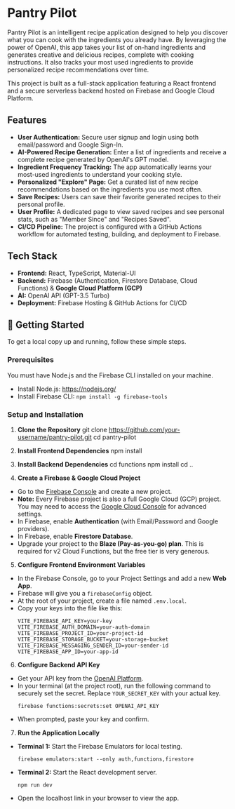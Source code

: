 # Pantry Pilot 

Pantry Pilot is an intelligent recipe application designed to help you discover what you can cook with the ingredients you already have. By leveraging the power of OpenAI, this app takes your list of on-hand ingredients and generates creative and delicious recipes, complete with cooking instructions. It also tracks your most used ingredients to provide personalized recipe recommendations over time.

This project is built as a full-stack application featuring a React frontend and a secure serverless backend hosted on Firebase and Google Cloud Platform.

## Features

* **User Authentication:** Secure user signup and login using both email/password and Google Sign-In.
* **AI-Powered Recipe Generation:** Enter a list of ingredients and receive a complete recipe generated by OpenAI's GPT model.
* **Ingredient Frequency Tracking:** The app automatically learns your most-used ingredients to understand your cooking style.
* **Personalized "Explore" Page:** Get a curated list of new recipe recommendations based on the ingredients you use most often.
* **Save Recipes:** Users can save their favorite generated recipes to their personal profile.
* **User Profile:** A dedicated page to view saved recipes and see personal stats, such as "Member Since" and "Recipes Saved".
* **CI/CD Pipeline:** The project is configured with a GitHub Actions workflow for automated testing, building, and deployment to Firebase.

## Tech Stack

* **Frontend:** React, TypeScript, Material-UI
* **Backend:** Firebase (Authentication, Firestore Database, Cloud Functions) & **Google Cloud Platform (GCP)**
* **AI:** OpenAI API (GPT-3.5 Turbo)
* **Deployment:** Firebase Hosting & GitHub Actions for CI/CD

## 🚀 Getting Started

To get a local copy up and running, follow these simple steps.

### Prerequisites

You must have Node.js and the Firebase CLI installed on your machine.

* Install Node.js: <https://nodejs.org/>
* Install Firebase CLI: `npm install -g firebase-tools`

### Setup and Installation

1. **Clone the Repository**
git clone https://github.com/your-username/pantry-pilot.git
cd pantry-pilot


2. **Install Frontend Dependencies**
npm install


3. **Install Backend Dependencies**
cd functions
npm install
cd ..


4. **Create a Firebase & Google Cloud Project**
* Go to the [Firebase Console](https://console.firebase.google.com/) and create a new project.
* **Note:** Every Firebase project is also a full Google Cloud (GCP) project. You may need to access the [Google Cloud Console](https://console.cloud.google.com/) for advanced settings.
* In Firebase, enable **Authentication** (with Email/Password and Google providers).
* In Firebase, enable **Firestore Database**.
* Upgrade your project to the **Blaze (Pay-as-you-go) plan**. This is required for v2 Cloud Functions, but the free tier is very generous.

5. **Configure Frontend Environment Variables**
* In the Firebase Console, go to your Project Settings and add a new **Web App**.
* Firebase will give you a `firebaseConfig` object.
* At the root of your project, create a file named `.env.local`.
* Copy your keys into the file like this:
  ```
  VITE_FIREBASE_API_KEY=your-key
  VITE_FIREBASE_AUTH_DOMAIN=your-auth-domain
  VITE_FIREBASE_PROJECT_ID=your-project-id
  VITE_FIREBASE_STORAGE_BUCKET=your-storage-bucket
  VITE_FIREBASE_MESSAGING_SENDER_ID=your-sender-id
  VITE_FIREBASE_APP_ID=your-app-id
  ```

6. **Configure Backend API Key**
* Get your API key from the [OpenAI Platform](https://platform.openai.com/api-keys).
* In your terminal (at the project root), run the following command to securely set the secret. Replace `YOUR_SECRET_KEY` with your actual key.
  ```
  firebase functions:secrets:set OPENAI_API_KEY
  ```
* When prompted, paste your key and confirm.

7. **Run the Application Locally**
* **Terminal 1:** Start the Firebase Emulators for local testing.
  ```
  firebase emulators:start --only auth,functions,firestore
  ```
* **Terminal 2:** Start the React development server.
  ```
  npm run dev
  ```
* Open the localhost link in your browser to view the app.